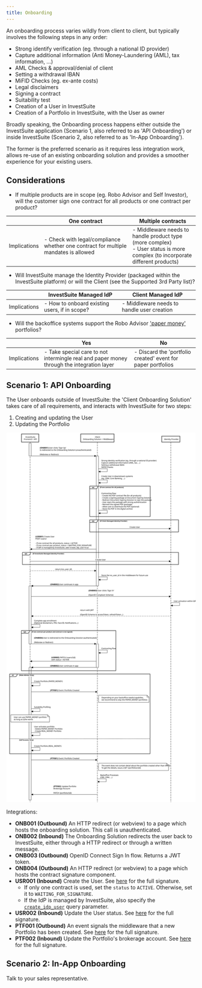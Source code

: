 ```yaml
---
title: Onboarding
---
```


An onboarding process varies wildly from client to client, but typically involves the following steps in any order:

* Strong identify verification (eg. through a national ID provider)
* Capture additional information (Anti Money-Laundering (AML), tax information, ...)
* AML Checks & approval/denial of client
* Setting a withdrawal IBAN
* MiFID Checks (eg. ex-ante costs)
* Legal disclaimers
* Signing a contract
* Suitability test
* Creation of a User in InvestSuite
* Creation of a Portfolio in InvestSuite, with the User as owner

Broadly speaking, the Onboarding process happens either outside the InvestSuite application (Scenario 1, also referred to as 'API Onboarding') or inside InvestSuite (Scenario 2, also referred to as 'In-App Onboarding').

The former is the preferred scenario as it requires less integration work, allows re-use of an existing onboarding solution and provides a smoother experience for your existing users.

## Considerations

- If multiple products are in scope (eg. Robo Advisor and Self Investor), will the customer sign one contract for all products or one contract per product?

|  | One contract | Multiple contracts |
|---|---|---|
| Implications | - Check with legal/compliance whether one contract for multiple mandates is allowed | - Middleware needs to handle product type (more complex) <br> - User status is more complex (to incorporate different products) |

- Will InvestSuite manage the Identity Provider (packaged within the InvestSuite platform) or will the Client (see the Supported 3rd Party list)? <!-- TODO Add Link -->

|  | InvestSuite Managed IdP | Client Managed IdP |
|---|---|---|
| Implications | - How to onboard existing users, if in scope? | - Middleware needs to handle user creation  |

- Will the backoffice systems support the Robo Advisor ['paper money'](../concepts/glossary.md#money) portfolios?

|  | Yes | No |
|---|---|---|
| Implications | - Take special care to not intermingle real and paper money through the integration layer | - Discard the 'portfolio created' event for paper portfolios |

## Scenario 1: API Onboarding

The User onboards outside of InvestSuite: the 'Client Onboarding Solution' takes care of all requirements, and interacts with InvestSuite for two steps:

1. Creating and updating the User
2. Updating the Portfolio

![onboarding_signup](onboarding.svg)

Integrations:

- **ONB001 (Outbound)** An HTTP redirect (or webview) to a page which hosts the onboarding solution. This call is unauthenticated.
- **ONB002 (Inbound)** The Onboarding Solution redirects the user back to InvestSuite, either through a HTTP redirect or through a written message.
- **ONB003 (Outbound)** OpenID Connect Sign In flow. Returns a JWT token.
- **ONB004 (Outbound)** An HTTP redirect (or webview) to a page which hosts the contract signature component.
- **USR001 (Inbound)** Create the User. See [here](../concepts/users.md#create-a-user) for the full signature. 
    - If only one contract is used, set the `status` to `ACTIVE`. Otherwise, set it to `WAITING_FOR_SIGNATURE`. 
    - If the IdP is managed by InvestSuite, also specify the [`create_idp_user`](../concepts/users.md#create-a-login) query parameter.
- **USR002 (Inbound)** Update the User status. See [here](../concepts/users.md#update-the-status) for the full signature.
- **PTF001 (Outbound)** An event signals the middleware that a new Portfolio has been created. See [here](../concepts/events.md#creation) for the full signature.
- **PTF002 (Inbound)** Update the Portfolio's brokerage account. See [here](../concepts/portfolios.md#update-the-brokerage-account) for the full signature.

## Scenario 2: In-App Onboarding

Talk to your sales representative.